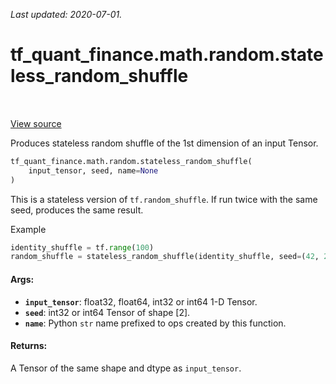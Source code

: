 <!--
This file is generated by a tool. Do not edit directly.
For open-source contributions the docs will be updated automatically.
-->

*Last updated: 2020-07-01.*

<div itemscope itemtype="http://developers.google.com/ReferenceObject">
<meta itemprop="name" content="tf_quant_finance.math.random.stateless_random_shuffle" />
<meta itemprop="path" content="Stable" />
</div>

# tf_quant_finance.math.random.stateless_random_shuffle

<!-- Insert buttons and diff -->

<table class="tfo-notebook-buttons tfo-api" align="left">
</table>

<a target="_blank" href="https://github.com/google/tf-quant-finance/blob/master/tf_quant_finance/math/random_ops/stateless.py">View source</a>



Produces stateless random shuffle of the 1st dimension of an input Tensor.

```python
tf_quant_finance.math.random.stateless_random_shuffle(
    input_tensor, seed, name=None
)
```



<!-- Placeholder for "Used in" -->

This is a stateless version of `tf.random_shuffle`. If run twice with the same
seed, produces the same result.

Example
```python
identity_shuffle = tf.range(100)
random_shuffle = stateless_random_shuffle(identity_shuffle, seed=(42, 2))
```

#### Args:


* <b>`input_tensor`</b>: float32, float64, int32 or int64 1-D Tensor.
* <b>`seed`</b>: int32 or int64 Tensor of shape [2].
* <b>`name`</b>: Python `str` name prefixed to ops created by this function.


#### Returns:

A Tensor of the same shape and dtype as `input_tensor`.
